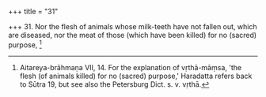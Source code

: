 +++
title = "31"

+++
31. Nor the flesh of animals whose milk-teeth have not fallen out, which are diseased, nor the meat of those (which have been killed) for no (sacred) purpose, [^29] 


[^29]:  Aitareya-brāhmaṇa VII, 14. For the explanation of vṛthā-māṃsa, 'the flesh (of animals killed) for no (sacred) purpose,' Haradatta refers back to Sūtra 19, but see also the Petersburg Dict. s. v. vṛthā.

